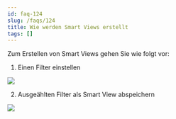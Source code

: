 ```yaml
---
id: faq-124
slug: /faqs/124
title: Wie werden Smart Views erstellt
tags: []
---
```

Zum Erstellen von Smart Views gehen Sie wie folgt vor:

1. Einen Filter einstellen

![](https://caqadmin.blob.core.windows.net/faqs/124/5de5e6c1-0db8-4a80-bba8-c1e6421a8994-images-mceclip0.png)

2. Ausgeählten Filter als Smart View abspeichern

![](https://caqadmin.blob.core.windows.net/faqs/124/891c1ae1-5946-4493-8e07-461597a6afab-images-mceclip1.png)